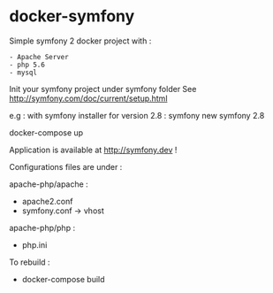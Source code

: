 # docker-symfony
Simple symfony 2 docker project with :

    - Apache Server
    - php 5.6
    - mysql

Init your symfony project under symfony folder
 See http://symfony.com/doc/current/setup.html

 e.g : with symfony installer for version 2.8 :
 symfony new symfony 2.8


docker-compose up

Application is available at http://symfony.dev !

Configurations files are under :

apache-php/apache :
   - apache2.conf
   - symfony.conf -> vhost

apache-php/php :
  - php.ini

To rebuild :

 - docker-compose build
